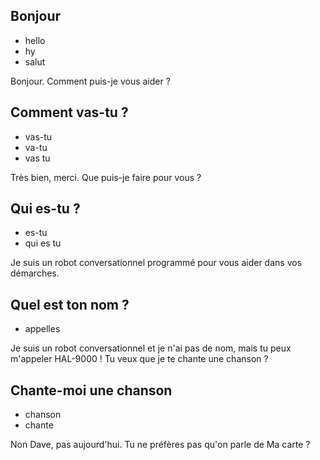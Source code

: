## Bonjour
- hello
- hy
- salut

Bonjour.
Comment puis-je vous aider ?

## Comment vas-tu ?
- vas-tu
- va-tu
- vas tu

Très bien, merci.
Que puis-je faire pour vous ?

## Qui es-tu ?
- es-tu
- qui es tu

Je suis un robot conversationnel programmé pour vous aider dans vos démarches.

## Quel est ton nom ?
- appelles

Je suis un robot conversationnel et je n'ai pas de nom, mais tu peux m'appeler HAL-9000 !
Tu veux que je te chante une chanson ?

## Chante-moi une chanson
- chanson
- chante

Non Dave, pas aujourd'hui.
Tu ne préfères pas qu'on parle de Ma carte ?
